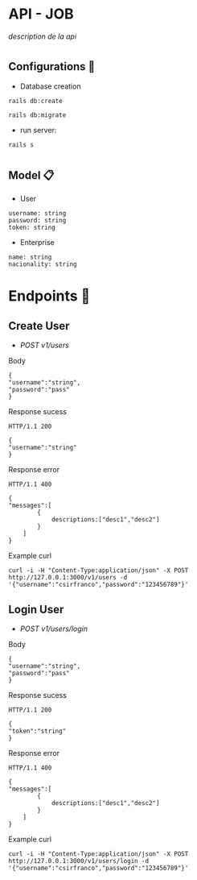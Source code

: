 # API - JOB 

_description de la api_


#
## Configurations 🔧

* Database creation
```
rails db:create
```
```
rails db:migrate
```
* run server:
```
rails s
```

#
## Model 📋
* User
```
username: string
password: string
token: string
```
* Enterprise
```
name: string
nacionality: string
```

#
# Endpoints  📄 

##  Create User
* _POST v1/users_  
 
Body
```
{
"username":"string",
"password":"pass"
}
```
Response sucess
```
HTTP/1.1 200

{
"username":"string"
}
```

Response error
```
HTTP/1.1 400

{
"messages":[
        {
            descriptions:["desc1","desc2"]
        }
    ]
}
```

Example curl
```
curl -i -H "Content-Type:application/json" -X POST http://127.0.0.1:3000/v1/users -d '{"username":"csirfranco","password":"123456789"}'
```

## Login User
* _POST v1/users/login_  

Body
```
{
"username":"string",
"password":"pass"
}
```
Response sucess
```
HTTP/1.1 200

{
"token":"string"
}
```

Response error
```
HTTP/1.1 400

{
"messages":[
        {
            descriptions:["desc1","desc2"]
        }
    ]
}
```

Example curl
```
curl -i -H "Content-Type:application/json" -X POST http://127.0.0.1:3000/v1/users/login -d '{"username":"csirfranco","password":"123456789"}'
```
